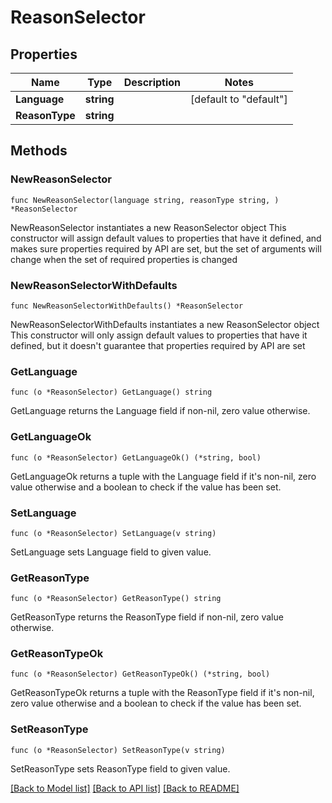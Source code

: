 # ReasonSelector

## Properties

Name | Type | Description | Notes
------------ | ------------- | ------------- | -------------
**Language** | **string** |  | [default to "default"]
**ReasonType** | **string** |  | 

## Methods

### NewReasonSelector

`func NewReasonSelector(language string, reasonType string, ) *ReasonSelector`

NewReasonSelector instantiates a new ReasonSelector object
This constructor will assign default values to properties that have it defined,
and makes sure properties required by API are set, but the set of arguments
will change when the set of required properties is changed

### NewReasonSelectorWithDefaults

`func NewReasonSelectorWithDefaults() *ReasonSelector`

NewReasonSelectorWithDefaults instantiates a new ReasonSelector object
This constructor will only assign default values to properties that have it defined,
but it doesn't guarantee that properties required by API are set

### GetLanguage

`func (o *ReasonSelector) GetLanguage() string`

GetLanguage returns the Language field if non-nil, zero value otherwise.

### GetLanguageOk

`func (o *ReasonSelector) GetLanguageOk() (*string, bool)`

GetLanguageOk returns a tuple with the Language field if it's non-nil, zero value otherwise
and a boolean to check if the value has been set.

### SetLanguage

`func (o *ReasonSelector) SetLanguage(v string)`

SetLanguage sets Language field to given value.


### GetReasonType

`func (o *ReasonSelector) GetReasonType() string`

GetReasonType returns the ReasonType field if non-nil, zero value otherwise.

### GetReasonTypeOk

`func (o *ReasonSelector) GetReasonTypeOk() (*string, bool)`

GetReasonTypeOk returns a tuple with the ReasonType field if it's non-nil, zero value otherwise
and a boolean to check if the value has been set.

### SetReasonType

`func (o *ReasonSelector) SetReasonType(v string)`

SetReasonType sets ReasonType field to given value.



[[Back to Model list]](../README.md#documentation-for-models) [[Back to API list]](../README.md#documentation-for-api-endpoints) [[Back to README]](../README.md)



